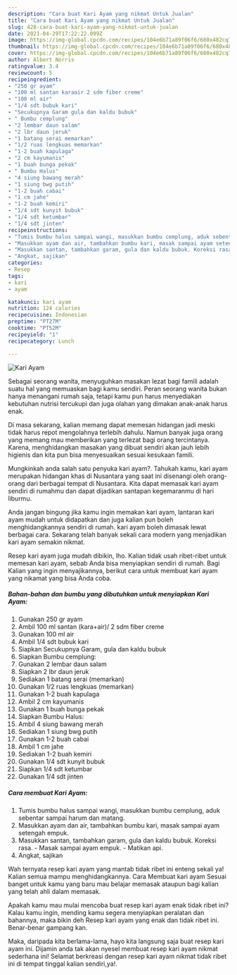 ```yaml
---
description: "Cara buat Kari Ayam yang nikmat Untuk Jualan"
title: "Cara buat Kari Ayam yang nikmat Untuk Jualan"
slug: 428-cara-buat-kari-ayam-yang-nikmat-untuk-jualan
date: 2021-04-29T17:22:22.099Z
image: https://img-global.cpcdn.com/recipes/104e6b71a89f06f6/680x482cq70/kari-ayam-foto-resep-utama.jpg
thumbnail: https://img-global.cpcdn.com/recipes/104e6b71a89f06f6/680x482cq70/kari-ayam-foto-resep-utama.jpg
cover: https://img-global.cpcdn.com/recipes/104e6b71a89f06f6/680x482cq70/kari-ayam-foto-resep-utama.jpg
author: Albert Norris
ratingvalue: 3.4
reviewcount: 5
recipeingredient:
- "250 gr ayam"
- "100 ml santan karaair 2 sdm fiber creme"
- "100 ml air"
- "1/4 sdt bubuk kari"
- "Secukupnya Garam gula dan kaldu bubuk"
- " Bumbu cemplung"
- "2 lembar daun salam"
- "2 lbr daun jeruk"
- "1 batang serai memarkan"
- "1/2 ruas lengkuas memarkan"
- "1-2 buah kapulaga"
- "2 cm kayumanis"
- "1 buah bunga pekak"
- " Bumbu Halus"
- "4 siung bawang merah"
- "1 siung bwg putih"
- "1-2 buah cabai"
- "1 cm jahe"
- "1-2 buah kemiri"
- "1/4 sdt kunyit bubuk"
- "1/4 sdt ketumbar"
- "1/4 sdt jinten"
recipeinstructions:
- "Tumis bumbu halus sampai wangi, masukkan bumbu cemplung, aduk sebentar sampai harum dan matang."
- "Masukkan ayam dan air, tambahkan bumbu kari, masak sampai ayam setengah empuk."
- "Masukkan santan, tambahkan garam, gula dan kaldu bubuk. Koreksi rasa.  Masak sampai ayam empuk.  Matikan api."
- "Angkat, sajikan"
categories:
- Resep
tags:
- kari
- ayam

katakunci: kari ayam 
nutrition: 124 calories
recipecuisine: Indonesian
preptime: "PT27M"
cooktime: "PT52M"
recipeyield: "1"
recipecategory: Lunch

---
```



![Kari Ayam](https://img-global.cpcdn.com/recipes/104e6b71a89f06f6/680x482cq70/kari-ayam-foto-resep-utama.jpg)

Sebagai seorang wanita, menyuguhkan masakan lezat bagi famili adalah suatu hal yang memuaskan bagi kamu sendiri. Peran seorang  wanita bukan hanya menangani rumah saja, tetapi kamu pun harus menyediakan kebutuhan nutrisi tercukupi dan juga olahan yang dimakan anak-anak harus enak.

Di masa  sekarang, kalian memang dapat memesan hidangan jadi meski tidak harus repot mengolahnya terlebih dahulu. Namun banyak juga orang yang memang mau memberikan yang terlezat bagi orang tercintanya. Karena, menghidangkan masakan yang dibuat sendiri akan jauh lebih higienis dan kita pun bisa menyesuaikan sesuai kesukaan famili. 



Mungkinkah anda salah satu penyuka kari ayam?. Tahukah kamu, kari ayam merupakan hidangan khas di Nusantara yang saat ini disenangi oleh orang-orang dari berbagai tempat di Nusantara. Kita dapat memasak kari ayam sendiri di rumahmu dan dapat dijadikan santapan kegemaranmu di hari liburmu.

Anda jangan bingung jika kamu ingin memakan kari ayam, lantaran kari ayam mudah untuk didapatkan dan juga kalian pun boleh menghidangkannya sendiri di rumah. kari ayam boleh dimasak lewat berbagai cara. Sekarang telah banyak sekali cara modern yang menjadikan kari ayam semakin nikmat.

Resep kari ayam juga mudah dibikin, lho. Kalian tidak usah ribet-ribet untuk memesan kari ayam, sebab Anda bisa menyiapkan sendiri di rumah. Bagi Kalian yang ingin menyajikannya, berikut cara untuk membuat kari ayam yang nikamat yang bisa Anda coba.

<!--inarticleads1-->

##### Bahan-bahan dan bumbu yang dibutuhkan untuk menyiapkan Kari Ayam:

1. Gunakan 250 gr ayam
1. Ambil 100 ml santan (kara+air)/ 2 sdm fiber creme
1. Gunakan 100 ml air
1. Ambil 1/4 sdt bubuk kari
1. Siapkan Secukupnya Garam, gula dan kaldu bubuk
1. Siapkan  Bumbu cemplung:
1. Gunakan 2 lembar daun salam
1. Siapkan 2 lbr daun jeruk
1. Sediakan 1 batang serai (memarkan)
1. Gunakan 1/2 ruas lengkuas (memarkan)
1. Gunakan 1-2 buah kapulaga
1. Ambil 2 cm kayumanis
1. Gunakan 1 buah bunga pekak
1. Siapkan  Bumbu Halus:
1. Ambil 4 siung bawang merah
1. Sediakan 1 siung bwg putih
1. Gunakan 1-2 buah cabai
1. Ambil 1 cm jahe
1. Sediakan 1-2 buah kemiri
1. Gunakan 1/4 sdt kunyit bubuk
1. Siapkan 1/4 sdt ketumbar
1. Gunakan 1/4 sdt jinten




<!--inarticleads2-->

##### Cara membuat Kari Ayam:

1. Tumis bumbu halus sampai wangi, masukkan bumbu cemplung, aduk sebentar sampai harum dan matang.
1. Masukkan ayam dan air, tambahkan bumbu kari, masak sampai ayam setengah empuk.
1. Masukkan santan, tambahkan garam, gula dan kaldu bubuk. Koreksi rasa.  - Masak sampai ayam empuk.  - Matikan api.
1. Angkat, sajikan




Wah ternyata resep kari ayam yang mantab tidak ribet ini enteng sekali ya! Kalian semua mampu menghidangkannya. Cara Membuat kari ayam Sesuai banget untuk kamu yang baru mau belajar memasak ataupun bagi kalian yang telah ahli dalam memasak.

Apakah kamu mau mulai mencoba buat resep kari ayam enak tidak ribet ini? Kalau kamu ingin, mending kamu segera menyiapkan peralatan dan bahannya, maka bikin deh Resep kari ayam yang enak dan tidak ribet ini. Benar-benar gampang kan. 

Maka, daripada kita berlama-lama, hayo kita langsung saja buat resep kari ayam ini. Dijamin anda tak akan nyesel membuat resep kari ayam nikmat sederhana ini! Selamat berkreasi dengan resep kari ayam nikmat tidak ribet ini di tempat tinggal kalian sendiri,ya!.

